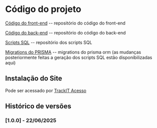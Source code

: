 # Código do projeto

[Código do front-end](../src/front) -- repositório do código do front-end

[Código do back-end](../src/back)  -- repositório do código do back-end

[Scripts SQL](../src/db)  -- repositório dos scripts SQL

[Migrations do PRISMA](../src/back/prisma/migrations)  -- migrations do prisma orm (as mudanças posteriormente feitas a geração dos scripts SQL estão disponibilizadas aqui)

## Instalação do Site

Pode ser acessado por <a href="https://trackit-front.onrender.com/">TrackIT Acesso</a>

## Histórico de versões

### [1.0.0] - 22/06/2025
